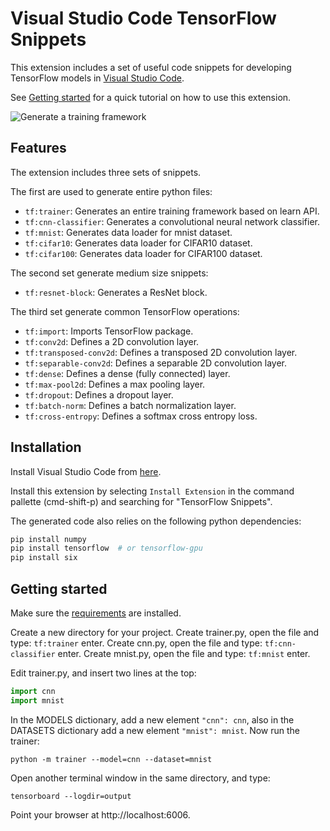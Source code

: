 # Visual Studio Code TensorFlow Snippets

This extension includes a set of useful code snippets for developing TensorFlow models in [Visual Studio Code](https://code.visualstudio.com/).

See [Getting started](#get-started) for a quick tutorial on how to use this extension.

![Generate a training framework](https://github.com/vahidk/tensorflow-snippets/raw/master/images/framework.gif)

## Features

The extension includes three sets of snippets.

The first are used to generate entire python files:
- `tf:trainer`: Generates an entire training framework based on learn API.
- `tf:cnn-classifier`: Generates a convolutional neural network classifier.
- `tf:mnist`: Generates data loader for mnist dataset.
- `tf:cifar10`: Generates data loader for CIFAR10 dataset.
- `tf:cifar100`: Generates data loader for CIFAR100 dataset.

The second set generate medium size snippets:
- `tf:resnet-block`: Generates a ResNet block.

The third set generate common TensorFlow operations:
- `tf:import`: Imports TensorFlow package.
- `tf:conv2d`: Defines a 2D convolution layer.
- `tf:transposed-conv2d`: Defines a transposed 2D convolution layer.
- `tf:separable-conv2d`: Defines a separable 2D convolution layer.
- `tf:dense`: Defines a dense (fully connected) layer.
- `tf:max-pool2d`: Defines a max pooling layer.
- `tf:dropout`: Defines a dropout layer.
- `tf:batch-norm`: Defines a batch normalization layer.
- `tf:cross-entropy`: Defines a softmax cross entropy loss.

## Installation
<a name="installation"></a>

Install Visual Studio Code from [here](https://code.visualstudio.com/).

Install this extension by selecting `Install Extension` in the command pallette (cmd-shift-p) and searching for "TensorFlow Snippets".

The generated code also relies on the following python dependencies:
```bash
pip install numpy
pip install tensorflow  # or tensorflow-gpu
pip install six
```

## Getting started
<a name="get-started"></a>

Make sure the [requirements](#installation) are installed.

Create a new directory for your project.
Create trainer.py, open the file and type: `tf:trainer` enter.
Create cnn.py, open the file and type: `tf:cnn-classifier` enter.
Create mnist.py, open the file and type: `tf:mnist` enter.

Edit trainer.py, and insert two lines at the top:
```python
import cnn
import mnist
```

In the MODELS dictionary, add a new element `"cnn": cnn`, also in the DATASETS dictionary add a new element `"mnist": mnist`. Now run the trainer:
```
python -m trainer --model=cnn --dataset=mnist
```

Open another terminal window in the same directory, and type:
```
tensorboard --logdir=output
```

Point your browser at http://localhost:6006.
